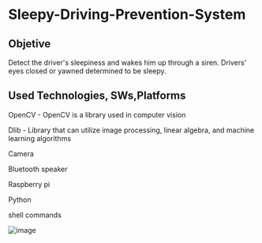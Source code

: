 # Sleepy-Driving-Prevention-System

## Objetive
Detect the driver's sleepiness and wakes him up through a siren.
Drivers' eyes closed or yawned determined to be sleepy.

## Used Technologies, SWs,Platforms
OpenCV - OpenCV is a library used in computer vision

Dlib - Library that can utilize image processing, linear algebra, and machine learning algorithms

Camera

Bluetooth speaker

Raspberry pi

Python

shell commands

![image](https://user-images.githubusercontent.com/29062695/195119604-577cc043-1191-4e02-9afc-035618f2b5a9.png)
